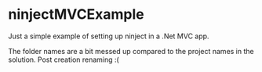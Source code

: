 # ninjectMVCExample
Just a simple example of setting up ninject in a .Net MVC app.

The folder names are a bit messed up compared to the project names in the solution. Post creation renaming :(

